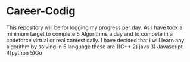 # Career-Codig
This repository will be for logging my progress per day. As i have took a minimum target to complete 5 Algorithms a day and to compete in a codeforce virtual or real contest daily. I have decided that i will learn any algorithm by solving in 5 language  these are 1)C++ 2) java 3) Javascript 4)python 5)Go
